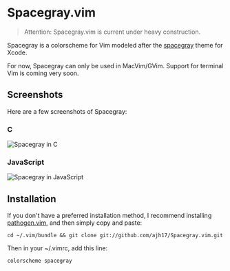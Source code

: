 # Spacegray.vim

> Attention: Spacegray.vim is current under heavy construction.

Spacegray is a colorscheme for Vim modeled after
the [spacegray](https://github.com/zdne/spacegray-xcode) theme for Xcode.

For now, Spacegray can only be used in MacVim/GVim. Support for terminal Vim is
coming very soon.

## Screenshots

Here are a few screenshots of Spacegray:

### C

![Spacegray in C](http://cl.ly/Yxcd/C-spacegray.png)

### JavaScript
![Spacegray in JavaScript](http://cl.ly/Yx75/JS-Spacegray.png)

## Installation

If you don't have a preferred installation method, I recommend installing
[pathogen.vim](https://github.com/tpope/vim-pathogen), and then simply copy and
paste:

    cd ~/.vim/bundle && git clone git://github.com/ajh17/Spacegray.vim.git

Then in your ~/.vimrc, add this line:

    colorscheme spacegray
